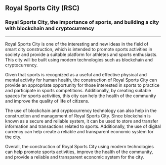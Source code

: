 ## Royal Sports City (RSC)

### Royal Sports City, the importance of sports, and building a city with blockchain and cryptocurrency
---
Royal Sports City is one of the interesting and new ideas in the field of smart city construction, which is intended to promote sports activities in society and provide a suitable platform for athletes and sports enthusiasts. This city will be built using modern technologies such as blockchain and cryptocurrency.

Given that sports is recognized as a useful and effective physical and mental activity for human health, the construction of Royal Sports City can provide an appropriate opportunity for those interested in sports to practice and participate in sports competitions. Additionally, by creating suitable spaces for sports activities, this city can help the health of the community and improve the quality of life of citizens.

The use of blockchain and cryptocurrency technology can also help in the construction and management of Royal Sports City. Since blockchain is known as a secure and reliable system, it can be used to store and transfer information and transactions related to sports. Additionally, the use of digital currency can help create a reliable and transparent economic system for the city.

Overall, the construction of Royal Sports City using modern technologies can help promote sports activities, improve the health of the community, and provide a reliable and transparent economic system for the city.
